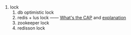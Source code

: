 
1. lock
   1. db optimistic lock
   2. redis + lus lock —— [What's the CAP](https://en.wikipedia.org/wiki/CAP_theorem) and [explanation](https://cloud.tencent.com/developer/article/1860632#:~:text=CAP%20%E7%90%86%E8%AE%BA%EF%BC%8C%E7%9B%B8%E4%BF%A1%E5%BE%88%E5%A4%9A%E4%BA%BA,%E9%A1%B9%E4%B8%AD%E7%9A%84%E4%B8%A4%E9%A1%B9%E3%80%82&text=%E5%A6%82%E6%9E%9C%E6%98%AF%E5%9C%A8%E8%81%8C%E5%9C%BA%E4%B8%8A,%E4%BE%9D%E6%8D%AECAP%20%E5%8E%BB%E5%90%A6%E5%86%B3%E5%AE%83%E3%80%82)
   3. zookeeper lock
   4. redisson lock